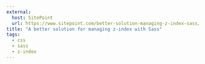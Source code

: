```yaml
---
external:
  host: SitePoint
  url: https://www.sitepoint.com/better-solution-managing-z-index-sass/
title: "A better solution for managing z-index with Sass"
tags:
  - css
  - sass
  - z-index
---
```

